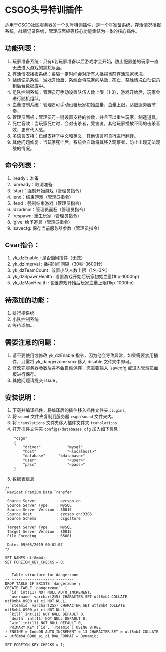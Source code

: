 # CSGO头号特训插件
适用于CSGO社区服务器的一个头号特训插件，是一个将准备系统，存活情况播报系统，战绩记录系统，管理员面板等核心功能集结为一体的核心插件。

## 功能列表：

1. 玩家准备系统：只有6名玩家准备以后游戏才会开始，防止配置差的玩家一直无法进入游戏的尴尬局面。
2. 存活情况播报系统：每隔一定时间会对所有人播报当前存活玩家状况。
3. 战绩记录系统：游戏开始后，系统会将玩家的杀敌，死亡，获胜情况自动记录到后台数据库中。
4. 组队控制系统：管理员可手动设置队伍人数上限（1-3），游戏开始后，玩家会进行随机组队。
5. 血量控制系统：管理员可手动设置玩家初始血量，血量上限，适应服务器节奏。
6. 管理员面板：管理员可一键设置支持的参数，并且可以重生玩家，制造道具。
7. 死亡音效：当玩家死亡时，会对击杀者，受害者，其他玩家播放不同的击杀音效，更有代入感。
8. 多语言支持：已经支持了中文和英文，其他语言可自行进行翻译。
9. 其他问题修复：当玩家死亡后，系统会自动将其移入观察者，防止出现无法观战的情况。

## 命令列表：

1. !ready：准备
2. !unready：取消准备
3. !start：强制开始游戏（管理员指令）
4. !end：结束游戏（管理员指令）
5. !fend：强制结束游戏（管理员指令）
6. !dzadmin：管理员面板（管理员指令）
7. !respawn: 重生玩家（管理员指令）
8. !give: 给予道具（管理员指令）
9. !savecfg: 保存当前服务器参数（管理员指令）

## Cvar指令：

1. yk_dzEnable : 是否启用插件（无效）
2. yk_dzInterval : 播报时间间隔（30秒-3600秒）
3. yk_dzTeamCount : 设置小队人数上限（1名-3名）
4. yk_dzSpawnHealth : 设置游戏开始后玩家初始血量(1hp-1000hp)
5. yk_dzMaxHealth : 设置游戏开始后玩家血量上限(1hp-1000hp)

## 待添加的功能：

1. 排行榜系统
2. 小队控制系统
3. 等待添加...

## 需要注意的问题：

1. 请不要使用或修改 yk_dzEnable 指令，因为他会导致异常，如果需要禁用插件，只需将 yk_dangerzone.smx 移入 disable 文件夹中即可。
2. 修改完服务器参数后并不会自动保存，您需要输入 !savecfg 或进入管理员面板进行保存。
3. 其他问题请提交 issue 。

## 安装说明：

1. 下载并编译插件，将编译后的插件移入插件文件夹 `plugins`。
2. 将 `sound` 文件夹复制到服务器 `csgo/sound` 文件夹内。
3. 将 `translations` 文件夹移入插件文件夹 `translations`
4. 打开插件文件夹 `configs/databases.cfg` 加入如下信息：
```
	"csgo"
	{
		"driver"			"mysql"
		"host"				"<localhost>"
		"database"		"<database>"
		"user"				"<user>"
		"pass"				"<pass>"
	}
```
5. 数据表信息
```
/*
 Navicat Premium Data Transfer

 Source Server         : ezcsgo.cn
 Source Server Type    : MySQL
 Source Server Version : 80015
 Source Host           : ezcsgo.cn:3306
 Source Schema         : csgostore

 Target Server Type    : MySQL
 Target Server Version : 80015
 File Encoding         : 65001

 Date: 09/05/2019 00:02:07
*/

SET NAMES utf8mb4;
SET FOREIGN_KEY_CHECKS = 0;

-- ----------------------------
-- Table structure for dangerzone
-- ----------------------------
DROP TABLE IF EXISTS `dangerzone`;
CREATE TABLE `dangerzone`  (
  `id` int(11) NOT NULL AUTO_INCREMENT,
  `username` varchar(255) CHARACTER SET utf8mb4 COLLATE utf8mb4_0900_ai_ci NOT NULL,
  `steamid` varchar(255) CHARACTER SET utf8mb4 COLLATE utf8mb4_0900_ai_ci NOT NULL,
  `kill` int(11) NOT NULL DEFAULT 0,
  `death` int(11) NOT NULL DEFAULT 0,
  `win` int(11) NOT NULL DEFAULT 0,
  PRIMARY KEY (`id`, `steamid`) USING BTREE
) ENGINE = InnoDB AUTO_INCREMENT = 13 CHARACTER SET = utf8mb4 COLLATE = utf8mb4_0900_ai_ci ROW_FORMAT = Dynamic;

SET FOREIGN_KEY_CHECKS = 1;
```